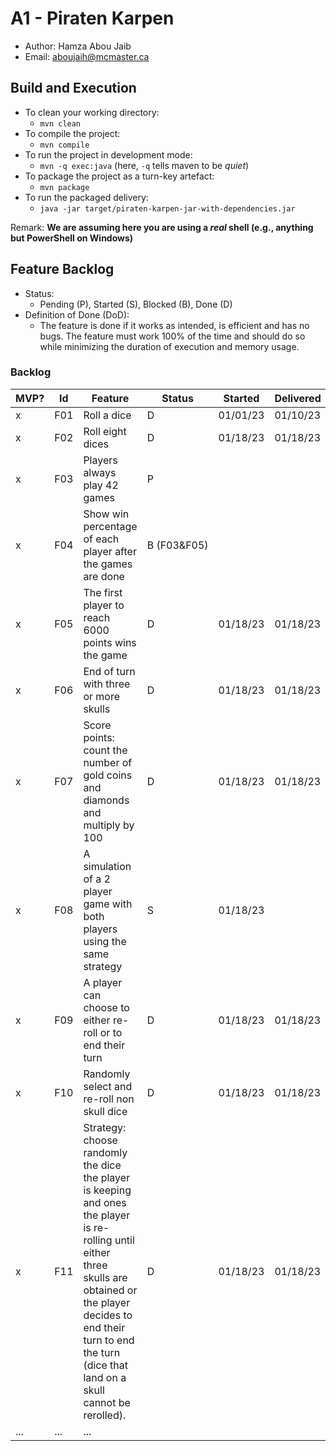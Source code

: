 # A1 - Piraten Karpen

  * Author: Hamza Abou Jaib
  * Email: aboujaih@mcmaster.ca

## Build and Execution

  * To clean your working directory:
    * `mvn clean`
  * To compile the project:
    * `mvn compile`
  * To run the project in development mode:
    * `mvn -q exec:java` (here, `-q` tells maven to be _quiet_)
  * To package the project as a turn-key artefact:
    * `mvn package`
  * To run the packaged delivery:
    * `java -jar target/piraten-karpen-jar-with-dependencies.jar` 

Remark: **We are assuming here you are using a _real_ shell (e.g., anything but PowerShell on Windows)**

## Feature Backlog

 * Status: 
   * Pending (P), Started (S), Blocked (B), Done (D)
 * Definition of Done (DoD):
   * The feature is done if it works as intended, is efficient and has no bugs. The feature must work 100% of the time and should do so while minimizing the duration of execution and memory usage.

### Backlog

| MVP? | Id  | Feature                                                                                                                                                                                                                                   | Status           | Started  | Delivered |
|------|-----|-------------------------------------------------------------------------------------------------------------------------------------------------------------------------------------------------------------------------------------------|------------------|----------|-----------|
| x    | F01 | Roll a dice                                                                                                                                                                                                                               | D                | 01/01/23 | 01/10/23  |
| x    | F02 | Roll eight dices                                                                                                                                                                                                                          | D                | 01/18/23 | 01/18/23  |
| x    | F03 | Players always play 42 games                                                                                                                                                                                                              | P                |          |           |
| x    | F04 | Show win percentage of each player after the games are done                                                                                                                                                                               | B&nbsp;(F03&F05) |          |           |
| x    | F05 | The first player to reach 6000 points wins the game                                                                                                                                                                                       | D                | 01/18/23 | 01/18/23  |
| x    | F06 | End of turn with three or more skulls                                                                                                                                                                                                     | D                | 01/18/23 | 01/18/23  | 
| x    | F07 | Score points: count the number of gold coins and diamonds and multiply by 100                                                                                                                                                             | D                | 01/18/23 | 01/18/23  |
| x    | F08 | A simulation of a 2 player game with both players using the same strategy                                                                                                                                                                 | S                | 01/18/23 |           |
| x    | F09 | A player can choose to either re-roll or to end their turn                                                                                                                                                                                | D                | 01/18/23 | 01/18/23  |  
| x    | F10 | Randomly select and re-roll non skull dice                                                                                                                                                                                                | D                | 01/18/23 | 01/18/23  |
| x    | F11 | Strategy: choose randomly the dice the player is keeping and ones the player is re-rolling until either three skulls are obtained or the player decides to end their turn to end the turn (dice that land on a skull cannot be rerolled). | D                | 01/18/23 | 01/18/23  | 
| ...  | ... | ...                                                                                                                                                                                                                                       |


